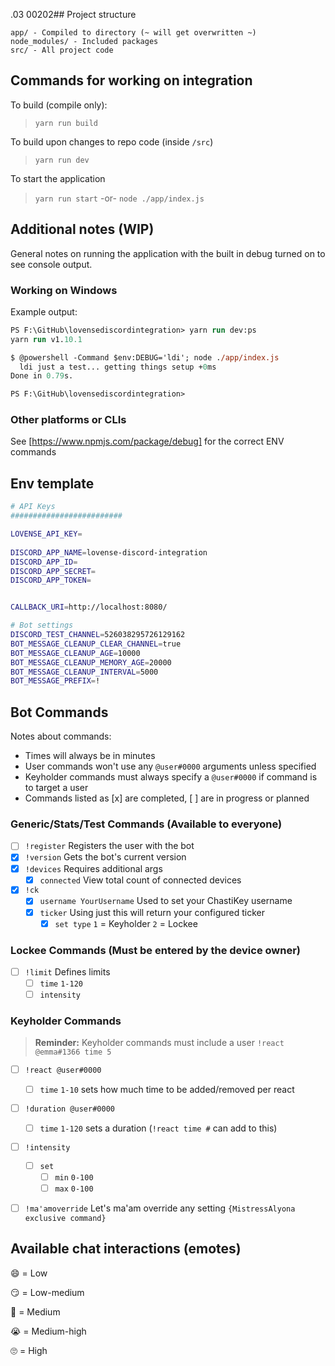 .03
00202## Project structure

```
app/ - Compiled to directory (~ will get overwritten ~)
node_modules/ - Included packages
src/ - All project code
```

## Commands for working on integration

To build (compile only):

> `yarn run build`

To build upon changes to repo code (inside `/src`)

> `yarn run dev`

To start the application

> `yarn run start` -or- `node ./app/index.js`

## Additional notes (WIP)

General notes on running the application with the built in debug turned on to see
console output.


### Working on Windows

Example output: 
```ps
PS F:\GitHub\lovensediscordintegration> yarn run dev:ps
yarn run v1.10.1

$ @powershell -Command $env:DEBUG='ldi'; node ./app/index.js
  ldi just a test... getting things setup +0ms
Done in 0.79s.

PS F:\GitHub\lovensediscordintegration>
```

### Other platforms or CLIs

See [https://www.npmjs.com/package/debug] for the correct ENV commands


## Env template
```sh
# API Keys
#########################

LOVENSE_API_KEY=
 
DISCORD_APP_NAME=lovense-discord-integration
DISCORD_APP_ID=
DISCORD_APP_SECRET=
DISCORD_APP_TOKEN=


CALLBACK_URI=http://localhost:8080/

# Bot settings
DISCORD_TEST_CHANNEL=526038295726129162
BOT_MESSAGE_CLEANUP_CLEAR_CHANNEL=true
BOT_MESSAGE_CLEANUP_AGE=10000
BOT_MESSAGE_CLEANUP_MEMORY_AGE=20000
BOT_MESSAGE_CLEANUP_INTERVAL=5000
BOT_MESSAGE_PREFIX=!
```


## Bot Commands

Notes about commands:
- Times will always be in minutes
- User commands won't use any `@user#0000` arguments unless specified
- Keyholder commands must always specify a `@user#0000` if command is to target a user
- Commands listed as [x] are completed, [ ] are in progress or planned

### Generic/Stats/Test Commands (Available to everyone)
- [ ] `!register` Registers the user with the bot
- [x] `!version` Gets the bot's current version
- [x] `!devices` Requires additional args
  - [x] `connected` View total count of connected devices
- [x] `!ck`
  - [x] `username YourUsername` Used to set your ChastiKey username 
  - [x] `ticker` Using just this will return your configured ticker
    - [x] `set type` `1` = Keyholder `2` = Lockee

### Lockee Commands (Must be entered by the device owner)
- [ ] `!limit` Defines limits
  - [ ] `time` `1-120`
  - [ ] `intensity`

### Keyholder Commands

> **Reminder:** Keyholder commands must include a user `!react @emma#1366 time 5`

- [ ] `!react @user#0000`
  - [ ] `time` `1-10` sets how much time to be added/removed per react
- [ ] `!duration @user#0000`
  - [ ] `time` `1-120` sets a duration (`!react time #` can add to this)
- [ ] `!intensity`
  - [ ] `set`
    - [ ] `min` `0-100`
    - [ ] `max` `0-100`

- [ ] `!ma'amoverride` Let's ma'am override any setting `{MistressAlyona exclusive command}`


## Available chat interactions (emotes)

:smile: = Low

:smirk: = Low-medium

:grimacing: = Medium

:sob: = Medium-high

:roll_eyes: = High
